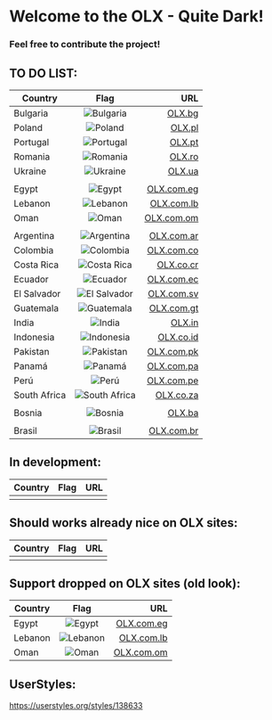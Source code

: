 # Welcome to the OLX - Quite Dark!

### Feel free to contribute the project!

## TO DO LIST:
| Country                 | Flag                                                                                                                                    | URL                                                 |
| ----------------------- |:---------------------------------------------------------------------------------------------------------------------------------------:| ---------------------------------------------------:|
| Bulgaria                | ![Bulgaria](https://raw.githubusercontent.com/stevenrskelton/flag-icon/master/png/16/country-4x3/bg.png "Bulgaria")                     | [OLX.bg](https://www.olx.bg "Bulgaria")             |
| Poland                  | ![Poland](https://raw.githubusercontent.com/stevenrskelton/flag-icon/master/png/16/country-4x3/pl.png "Poland")                         | [OLX.pl](https://www.olx.pl "Poland")               |
| Portugal                | ![Portugal](https://raw.githubusercontent.com/stevenrskelton/flag-icon/master/png/16/country-4x3/pt.png "Portugal")                     | [OLX.pt](https://www.olx.pt "Portugal")             |
| Romania                 | ![Romania](https://raw.githubusercontent.com/stevenrskelton/flag-icon/master/png/16/country-4x3/ru.png "Romania")                       | [OLX.ro](https://www.olx.ro "Romania")              |
| Ukraine                 | ![Ukraine](https://raw.githubusercontent.com/stevenrskelton/flag-icon/master/png/16/country-4x3/ua.png "Ukraine")                       | [OLX.ua](https://www.olx.ua "Ukraine")              |
| | | |
| Egypt                   | ![Egypt](https://raw.githubusercontent.com/stevenrskelton/flag-icon/master/png/16/country-4x3/eg.png "Egypt")                           | [OLX.com.eg](https://www.olx.com.eg "Egypt")        |
| Lebanon                 | ![Lebanon](https://raw.githubusercontent.com/stevenrskelton/flag-icon/master/png/16/country-4x3/li.png "Lebanon")                       | [OLX.com.lb](https://www.olx.com.lb "Lebanon")      |
| Oman                    | ![Oman](https://raw.githubusercontent.com/stevenrskelton/flag-icon/master/png/16/country-4x3/om.png "Oman OLX.com.om")                  | [OLX.com.om](https://www.olx.com.om "Oman")         |
| | | |
|Argentina                | ![Argentina](https://raw.githubusercontent.com/stevenrskelton/flag-icon/master/png/16/country-4x3/ar.png "Argentina")                   | [OLX.com.ar](http://www.olx.com.ar "Argentina")     |
|Colombia                 | ![Colombia](https://raw.githubusercontent.com/stevenrskelton/flag-icon/master/png/16/country-4x3/co.png "Colombia")                     | [OLX.com.co](http://www.olx.com.co "Colombia")      |
|Costa Rica               | ![Costa Rica](https://raw.githubusercontent.com/stevenrskelton/flag-icon/master/png/16/country-4x3/cr.png "Costa Rica")                 | [OLX.co.cr](http://www.olx.co.cr "Costa Rica")      |
|Ecuador                  | ![Ecuador](https://raw.githubusercontent.com/stevenrskelton/flag-icon/master/png/16/country-4x3/ec.png "Ecuador")                       | [OLX.com.ec](http://www.olx.com.ec "Ecuador")       |
|El Salvador              | ![El Salvador](https://raw.githubusercontent.com/stevenrskelton/flag-icon/master/png/16/country-4x3/sv.png "El Salvador")              | [OLX.com.sv](http://www.olx.com.sv "El Salvador")   |
|Guatemala                | ![Guatemala](https://raw.githubusercontent.com/stevenrskelton/flag-icon/master/png/16/country-4x3/gt.png "Guatemala")                   | [OLX.com.gt](http://www.olx.com.gt "Guatemala")     |
|India                    | ![India](https://raw.githubusercontent.com/stevenrskelton/flag-icon/master/png/16/country-4x3/in.png "India")                           | [OLX.in](http://www.olx.in "India")                 |
|Indonesia                | ![Indonesia](https://raw.githubusercontent.com/stevenrskelton/flag-icon/master/png/16/country-4x3/id.png "Indonesia")                   | [OLX.co.id](http://www.olx.co.id "Indonesia")       |
|Pakistan                 | ![Pakistan](https://raw.githubusercontent.com/stevenrskelton/flag-icon/master/png/16/country-4x3/pk.png "Pakistan")                     | [OLX.com.pk](http://www.olx.com.pk "Pakistan")      |
|Panamá                   | ![Panamá](https://raw.githubusercontent.com/stevenrskelton/flag-icon/master/png/16/country-4x3/pa.png "Panamá")                         | [OLX.com.pa](http://www.olx.com.pa "Panamá")        |
|Perú                     | ![Perú](https://raw.githubusercontent.com/stevenrskelton/flag-icon/master/png/16/country-4x3/pe.png "Perú")                             | [OLX.com.pe](http://www.olx.com.pe "Perú")          |
|South Africa             | ![South Africa](https://raw.githubusercontent.com/stevenrskelton/flag-icon/master/png/16/country-4x3/za.png "South Africa")             | [OLX.co.za](https://www.olx.co.za "South Africa")   |
| | | |
|Bosnia                   | ![Bosnia](https://raw.githubusercontent.com/stevenrskelton/flag-icon/master/png/16/country-4x3/ba.png "Bosnia")                         | [OLX.ba](http://www.olx.ba "Bosnia")             
| | | |
|Brasil                   | ![Brasil](https://raw.githubusercontent.com/stevenrskelton/flag-icon/master/png/16/country-4x3/br.png "Brasil")                         | [OLX.com.br](http://www.olx.com.br "Brasil")        |

## In development:

| Country                 | Flag                                                                                                                                    | URL                                                 |
| ----------------------- |:---------------------------------------------------------------------------------------------------------------------------------------:| ---------------------------------------------------:|
| | | |

## Should works already nice on OLX sites:

| Country                 | Flag                                                                                                                                    | URL                                                 |
| ----------------------- |:---------------------------------------------------------------------------------------------------------------------------------------:| ---------------------------------------------------:|
| | | |

## Support dropped on OLX sites (old look):

| Country                 | Flag                                                                                                                                    | URL                                                 |
| ----------------------- |:---------------------------------------------------------------------------------------------------------------------------------------:| ---------------------------------------------------:|
| Egypt                   | ![Egypt](https://raw.githubusercontent.com/stevenrskelton/flag-icon/master/png/16/country-4x3/eg.png "Egypt")                           | [OLX.com.eg](https://www.olx.com.eg "Egypt")        |
| Lebanon                 | ![Lebanon](https://raw.githubusercontent.com/stevenrskelton/flag-icon/master/png/16/country-4x3/li.png "Lebanon")                       | [OLX.com.lb](https://www.olx.com.lb "Lebanon")      |
| Oman                    | ![Oman](https://raw.githubusercontent.com/stevenrskelton/flag-icon/master/png/16/country-4x3/om.png "Oman OLX.com.om")                  | [OLX.com.om](https://www.olx.com.om "Oman")         |

## UserStyles:
https://userstyles.org/styles/138633
